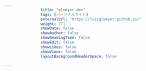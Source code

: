 ---
                title: "glomyer.dev"
                tags: [パーソナルサイト]
                externalUrl: "https://luizglomyer.github.io/"
                weight: 771
                showDate: false
                showAuthor: false
                showReadingTime: false
                showEdit: false
                showLikes: false
                showViews: false
                layoutBackgroundHeaderSpace: false
                ---

